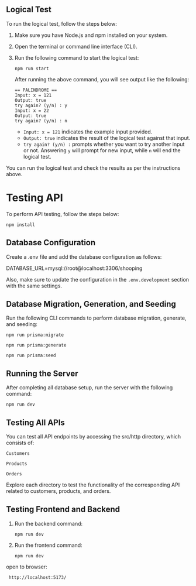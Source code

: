 ## Logical Test

To run the logical test, follow the steps below:

1. Make sure you have Node.js and npm installed on your system.

2. Open the terminal or command line interface (CLI).

3. Run the following command to start the logical test:

    ```
    npm run start
    ```

    After running the above command, you will see output like the following:

    ```
    == PALINDROME ==
    Input: x = 121
    Output: true
    try again? (y/n) : y
    Input: x = 22
    Output: true
    try again? (y/n) : n
    ```

    - `Input: x = 121` indicates the example input provided.
    - `Output: true` indicates the result of the logical test against that input.
    - `try again? (y/n) :` prompts whether you want to try another input or not. Answering `y` will prompt for new input, while `n` will end the logical test.

You can run the logical test and check the results as per the instructions above.


# Testing API

To perform API testing, follow the steps below:
```
npm install
```

## Database Configuration

Create a .env file and add the database configuration as follows:

DATABASE_URL=mysql://root@localhost:3306/shooping

Also, make sure to update the configuration in the `.env.development` section with the same settings.

## Database Migration, Generation, and Seeding
Run the following CLI commands to perform database migration, generate, and seeding:

```
npm run prisma:migrate
```
```
npm run prisma:generate
```
```
npm run prisma:seed
```

## Running the Server
After completing all database setup, run the server with the following command:
```
npm run dev
```

## Testing All APIs
You can test all API endpoints by accessing the src/http directory, which consists of:

`Customers`

`Products`

`Orders`

Explore each directory to test the functionality of the corresponding API related to customers, products, and orders.

## Testing Frontend and Backend

1. Run the backend command:
    ```
    npm run dev
    ```

2. Run the frontend command:
    ```
    npm run dev
    ```

open to browser:
```
 http://localhost:5173/
```









